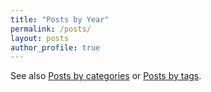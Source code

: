 ```yaml
---
title: "Posts by Year"
permalink: /posts/
layout: posts
author_profile: true
---
```

<p>
See also
 <a href="/categories">Posts by categories</a>
 or
 <a href="/tags">Posts by tags</a>.
</p>
